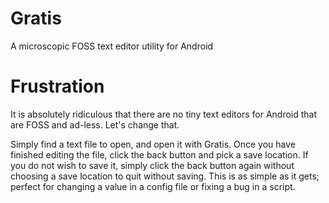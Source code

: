 # Gratis
A microscopic FOSS text editor utility for Android 

# Frustration
It is absolutely ridiculous that there are no tiny text editors for Android that are FOSS and ad-less. Let's change that.


Simply find a text file to open, and open it with Gratis. Once you have finished editing the file, click the back button and pick a save location. If you do not wish to save it, simply click the back button again without choosing a save location to quit without saving. This is as simple as it gets; perfect for changing a value in a config file or fixing a bug in a script.
